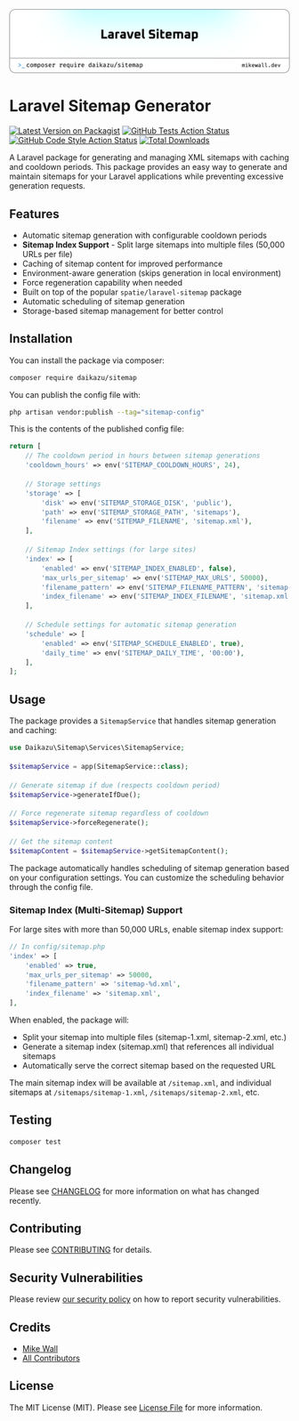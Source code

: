 <a href="https://mikewall.dev/">
<picture>
  <source media="(prefers-color-scheme: dark)" srcset="art/header-dark.png">
  <img alt="Logo for daikazu/sitemap" src="art/header-light.png">
</picture>
</a>

# Laravel Sitemap Generator

[![Latest Version on Packagist](https://img.shields.io/packagist/v/daikazu/sitemap.svg?style=flat-square)](https://packagist.org/packages/daikazu/sitemap)
[![GitHub Tests Action Status](https://img.shields.io/github/actions/workflow/status/daikazu/sitemap/run-tests.yml?branch=main&label=tests&style=flat-square)](https://github.com/daikazu/sitemap/actions?query=workflow%3Arun-tests+branch%3Amain)
[![GitHub Code Style Action Status](https://img.shields.io/github/actions/workflow/status/daikazu/sitemap/fix-php-code-style-issues.yml?branch=main&label=code%20style&style=flat-square)](https://github.com/daikazu/sitemap/actions?query=workflow%3A"Fix+PHP+code+style+issues"+branch%3Amain)
[![Total Downloads](https://img.shields.io/packagist/dt/daikazu/sitemap.svg?style=flat-square)](https://packagist.org/packages/daikazu/sitemap)

A Laravel package for generating and managing XML sitemaps with caching and cooldown periods. This package provides an easy way to generate and maintain sitemaps for your Laravel applications while preventing excessive generation requests.

## Features

- Automatic sitemap generation with configurable cooldown periods
- **Sitemap Index Support** - Split large sitemaps into multiple files (50,000 URLs per file)
- Caching of sitemap content for improved performance
- Environment-aware generation (skips generation in local environment)
- Force regeneration capability when needed
- Built on top of the popular `spatie/laravel-sitemap` package
- Automatic scheduling of sitemap generation
- Storage-based sitemap management for better control

## Installation

You can install the package via composer:

```bash
composer require daikazu/sitemap
```

You can publish the config file with:

```bash
php artisan vendor:publish --tag="sitemap-config"
```

This is the contents of the published config file:

```php
return [
    // The cooldown period in hours between sitemap generations
    'cooldown_hours' => env('SITEMAP_COOLDOWN_HOURS', 24),

    // Storage settings
    'storage' => [
        'disk' => env('SITEMAP_STORAGE_DISK', 'public'),
        'path' => env('SITEMAP_STORAGE_PATH', 'sitemaps'),
        'filename' => env('SITEMAP_FILENAME', 'sitemap.xml'),
    ],

    // Sitemap Index settings (for large sites)
    'index' => [
        'enabled' => env('SITEMAP_INDEX_ENABLED', false),
        'max_urls_per_sitemap' => env('SITEMAP_MAX_URLS', 50000),
        'filename_pattern' => env('SITEMAP_FILENAME_PATTERN', 'sitemap-%d.xml'),
        'index_filename' => env('SITEMAP_INDEX_FILENAME', 'sitemap.xml'),
    ],

    // Schedule settings for automatic sitemap generation
    'schedule' => [
        'enabled' => env('SITEMAP_SCHEDULE_ENABLED', true),
        'daily_time' => env('SITEMAP_DAILY_TIME', '00:00'),
    ],
];
```

## Usage

The package provides a `SitemapService` that handles sitemap generation and caching:

```php
use Daikazu\Sitemap\Services\SitemapService;

$sitemapService = app(SitemapService::class);

// Generate sitemap if due (respects cooldown period)
$sitemapService->generateIfDue();

// Force regenerate sitemap regardless of cooldown
$sitemapService->forceRegenerate();

// Get the sitemap content
$sitemapContent = $sitemapService->getSitemapContent();
```

The package automatically handles scheduling of sitemap generation based on your configuration settings. You can customize the scheduling behavior through the config file.

### Sitemap Index (Multi-Sitemap) Support

For large sites with more than 50,000 URLs, enable sitemap index support:

```php
// In config/sitemap.php
'index' => [
    'enabled' => true,
    'max_urls_per_sitemap' => 50000,
    'filename_pattern' => 'sitemap-%d.xml',
    'index_filename' => 'sitemap.xml',
],
```

When enabled, the package will:
- Split your sitemap into multiple files (sitemap-1.xml, sitemap-2.xml, etc.)
- Generate a sitemap index (sitemap.xml) that references all individual sitemaps
- Automatically serve the correct sitemap based on the requested URL

The main sitemap index will be available at `/sitemap.xml`, and individual sitemaps at `/sitemaps/sitemap-1.xml`, `/sitemaps/sitemap-2.xml`, etc.

## Testing

```bash
composer test
```

## Changelog

Please see [CHANGELOG](CHANGELOG.md) for more information on what has changed recently.

## Contributing

Please see [CONTRIBUTING](CONTRIBUTING.md) for details.

## Security Vulnerabilities

Please review [our security policy](../../security/policy) on how to report security vulnerabilities.

## Credits

- [Mike Wall](https://github.com/daikazu)
- [All Contributors](../../contributors)

## License

The MIT License (MIT). Please see [License File](LICENSE.md) for more information.
